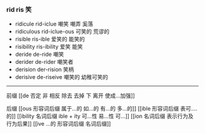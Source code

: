 ### rid  ris 笑

- ridicule rid-iclue 嘲笑 嘲弄 奚落
- ridiculous rid-iclue-ous 可笑的 荒谬的
- risible ris-ible 爱笑的 能笑的
- risibility ris-ibility 爱笑 能笑
- deride de-ride 嘲笑
- derider de-rider 嘲笑者 
- derision der-rision 笑柄 
- derisive de-riseive 嘲笑的 幼稚可笑的

---

前缀
[[de  否定  非 相反  除去 去掉  下  离开 使成...加强]]

后缀
[[ous 形容词后缀 属于...的 如...的 有...的 多...的]]
[[ible 形容词后缀 表可....的]]
[[ibility 名词后缀  ible + ity   可...性  易...性 可...]]
[[ion  名词后缀 表示行为及行为后果]]
[[ive ...的 形容词后缀 名词后缀]]